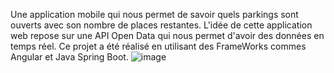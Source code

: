 Une application mobile qui nous permet de savoir quels parkings sont ouverts avec son nombre de places restantes. L'idée de cette application web repose sur une API Open Data qui nous permet d'avoir des données en temps réel. Ce projet a été réalisé en utilisant des FrameWorks commes Angular et Java Spring Boot. 
![image](https://github.com/nguyenle2018/APP_Mobile_Parking_Nantes/assets/102188209/5f4d78de-1464-404f-a507-b6acccfd8dad)

